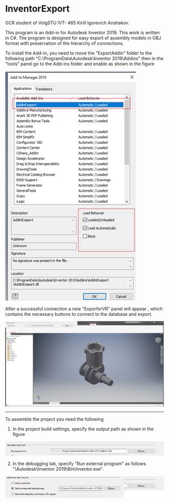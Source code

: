 # InventorExport

GCR student of VolgSTU IVT- 465 Kirill Igorevich Anshakov.

This program is an Add-in for Autodesk Inventor 2019. This work is written in C#. The program is designed for easy export of assembly models in OBJ format with preservation of the hierarchy of connections.

To install the Add-in, you need to move the "ExportAddin" folder to the following path "C:\ProgramData\Autodesk\Inventor 2019\Addins" then in the "tools" panel go to the Add-ins folder and enable as shown in the figure 

![tools](https://github.com/KirillRustyNail/InventorExport/blob/main/tools.png)

After a successful connection a new "ExporforVR" panel will appear , which contains the necessary buttons to connect to the database and export.

![tools](https://github.com/KirillRustyNail/InventorExport/blob/main/Addin%20Tab.png)


---------------------------------------------------------------------------------------------------------------------------------------------------

To assemble the project you need the following 

1) In the project build settings, specify the output path as shown in the figure 

![tools](https://github.com/KirillRustyNail/InventorExport/blob/main/Output%20data.png)

2) In the debugging tab, specify "Run external program" as follows "\Autodesk\Inventor 2019\Bin\Inventor.exe".

![tools](https://github.com/KirillRustyNail/InventorExport/blob/main/Setup.png)

